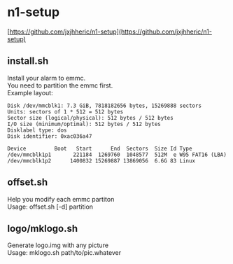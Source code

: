 # n1-setup
[https://github.com/jxjhheric/n1-setup](https://github.com/jxjhheric/n1-setup)

## install.sh
Install your alarm to emmc.  
You need to partition the emmc first.  
Example layout:  
```
Disk /dev/mmcblk1: 7.3 GiB, 7818182656 bytes, 15269888 sectors
Units: sectors of 1 * 512 = 512 bytes
Sector size (logical/physical): 512 bytes / 512 bytes
I/O size (minimum/optimal): 512 bytes / 512 bytes
Disklabel type: dos
Disk identifier: 0xac036a47

Device         Boot   Start      End  Sectors  Size Id Type
/dev/mmcblk1p1       221184  1269760  1048577  512M  e W95 FAT16 (LBA)
/dev/mmcblk1p2      1400832 15269887 13869056  6.6G 83 Linux
```

## offset.sh
Help you modify each emmc partiton  
Usage: offset.sh [-d] partition  

## logo/mklogo.sh
Generate logo.img with any picture  
Usage: mklogo.sh path/to/pic.whatever  
